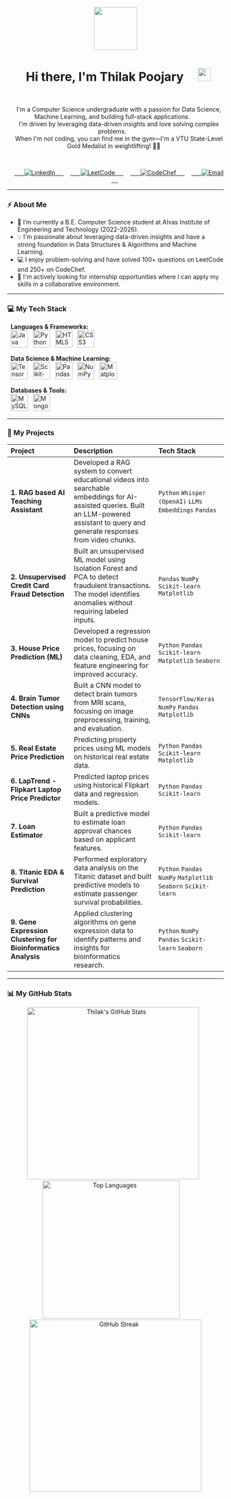 <div id="header" align="center">
  <img src="" width="100"/>
  <h1>
    Hi there, I'm Thilak Poojary
    <img src="https://media.giphy.com/media/hvRJCLFzcasrR4ia7z/giphy.gif" width="30px"/>
  </h1>
  <p>
    I'm a Computer Science undergraduate with a passion for Data Science, Machine Learning, and building full-stack applications.
    <br/>
    I'm driven by leveraging data-driven insights and love solving complex problems.
    <br/>
    When I'm not coding, you can find me in the gym—I'm a VTU State-Level Gold Medalist in weightlifting! 🏋️‍♂️
  </p>
  
  <p align="center">
    <a href="https://www.linkedin.com/in/YOUR-LINKEDIN-USERNAME-HERE" target="_blank">
      <img src="https://img.shields.io/badge/LinkedIn-Thilak%20Poojary-0077B5?style=for-the-badge&logo=linkedin" alt="LinkedIn"/>
    </a>
    <a href="https://leetcode.com/Thilak959/" target="_blank">
      <img src="https://img.shields.io/badge/LeetCode-Thilak959-FFA116?style=for-the-badge&logo=leetcode" alt="LeetCode"/>
    </a>
    <a href="https://www.codechef.com/users/4al22cd054" target="_blank">
      <img src="https://img.shields.io/badge/CodeChef-4al22cd054-5B4638?style=for-the-badge&logo=codechef" alt="CodeChef"/>
    </a>
    <a href="mailto:thilak12p@gmail.com">
      <img src="https://img.shields.io/badge/Email-thilak12p@gmail.com-D14836?style=for-the-badge&logo=gmail" alt="Email"/>
    </a>
  </p>
</div>

---

### ⚡ About Me

- 🌱 I’m currently a B.E. Computer Science student at Alvas Institute of Engineering and Technology (2022-2026).
- 💡 I'm passionate about leveraging data-driven insights and have a strong foundation in Data Structures & Algorithms and Machine Learning.
- 💻 I enjoy problem-solving and have solved 100+ questions on LeetCode and 250+ on CodeChef.
- 🚀 I'm actively looking for internship opportunities where I can apply my skills in a collaborative environment.

---

### 💻 My Tech Stack

<p align="left">
  <strong>Languages & Frameworks:</strong><br/>
  <img src="https://cdn.jsdelivr.net/gh/devicons/devicon/icons/java/java-original.svg" alt="Java" width="40" height="40" title="Java"/>
  <img src="https://cdn.jsdelivr.net/gh/devicons/devicon/icons/python/python-original.svg" alt="Python" width="40" height="40" title="Python"/>
  <img src="https://cdn.jsdelivr.net/gh/devicons/devicon/icons/html5/html5-original.svg" alt="HTML5" width="40" height="40" title="HTML5"/>
  <img src="https://cdn.jsdelivr.net/gh/devicons/devicon/icons/css3/css3-original.svg" alt="CSS3" width="40" height="40" title="CSS3"/>
</p>

<p align="left">
  <strong>Data Science & Machine Learning:</strong><br/>
  <img src="https://cdn.jsdelivr.net/gh/devicons/devicon/icons/tensorflow/tensorflow-original.svg" alt="TensorFlow" width="40" height="40" title="TensorFlow"/>
  <img src="https://cdn.jsdelivr.net/gh/devicons/devicon/icons/scikitlearn/scikitlearn-original.svg" alt="Scikit-learn" width="40" height="40" title="Scikit-learn"/>
  <img src="https://cdn.jsdelivr.net/gh/devicons/devicon/icons/pandas/pandas-original.svg" alt="Pandas" width="40" height="40" title="Pandas"/>
  <img src="https://cdn.jsdelivr.net/gh/devicons/devicon/icons/numpy/numpy-original.svg" alt="NumPy" width="40" height="40" title="NumPy"/>
  <img src="https://cdn.jsdelivr.net/gh/devicons/devicon/icons/matplotlib/matplotlib-original.svg" alt="Matplotlib" width="40" height="40" title="Matplotlib"/>
 
</p>

<p align="left">
  <strong>Databases & Tools:</strong><br/>
  <img src="https://cdn.jsdelivr.net/gh/devicons/devicon/icons/mysql/mysql-original.svg" alt="MySQL" width="40" height="40" title="MySQL"/>
  <img src="https://cdn.jsdelivr.net/gh/devicons/devicon/icons/mongodb/mongodb-original.svg" alt="MongoDB" width="40" height="40" title="MongoDB"/>
</p>

---

### 🚀 My Projects

| Project | Description | Tech Stack |
| :--- | :--- | :--- |
| **1. RAG based AI Teaching Assistant** | Developed a RAG system to convert educational videos into searchable embeddings for AI-assisted queries. Built an LLM-powered assistant to query and generate responses from video chunks. | `Python` `Whisper (OpenAI)` `LLMs` `Embeddings` `Pandas` |
| **2. Unsupervised Credit Card Fraud Detection** | Built an unsupervised ML model using Isolation Forest and PCA to detect fraudulent transactions. The model identifies anomalies without requiring labeled inputs. | `Pandas` `NumPy` `Scikit-learn` `Matplotlib` |
| **3. House Price Prediction (ML)** | Developed a regression model to predict house prices, focusing on data cleaning, EDA, and feature engineering for improved accuracy. | `Python` `Pandas` `Scikit-learn` `Matplotlib` `Seaborn` |
| **4. Brain Tumor Detection using CNNs** | Built a CNN model to detect brain tumors from MRI scans, focusing on image preprocessing, training, and evaluation. | `TensorFlow/Keras` `NumPy` `Pandas` `Matplotlib` |
| **5. Real Estate Price Prediction** | Predicting property prices using ML models on historical real estate data. | `Python` `Pandas` `Scikit-learn` `Matplotlib` |
| **6. LapTrend - Flipkart Laptop Price Predictor** | Predicted laptop prices using historical Flipkart data and regression models. | `Python` `Pandas` `Scikit-learn` |
| **7. Loan Estimator** | Built a predictive model to estimate loan approval chances based on applicant features. | `Python` `Pandas` `Scikit-learn` |
| **8. Titanic EDA & Survival Prediction** | Performed exploratory data analysis on the Titanic dataset and built predictive models to estimate passenger survival probabilities. | `Python` `Pandas` `NumPy` `Matplotlib` `Seaborn` `Scikit-learn` |
| **9. Gene Expression Clustering for Bioinformatics Analysis** | Applied clustering algorithms on gene expression data to identify patterns and insights for bioinformatics research. | `Python` `NumPy` `Pandas` `Scikit-learn` `Seaborn` |

---

### 📊 My GitHub Stats

<p align="center">
  <img src="https://github-readme-stats.vercel.app/api?username=YOUR-GITHUB-USERNAME-HERE&show_icons=true&theme=tokyonight&count_private=true&include_all_commits=true" alt="Thilak's GitHub Stats" width="400"/>
  
  <img src="https://github-readme-stats.vercel.app/api/top-langs/?username=YOUR-GITHUB-USERNAME-HERE&layout=compact&theme=tokyonight" alt="Top Languages" width="320"/>
  
  <img src="https://github-readme-streak-stats.herokuapp.com/?user=YOUR-GITHUB-USERNAME-HERE&theme=tokyonight" alt="GitHub Streak" width="400"/>
</p>
